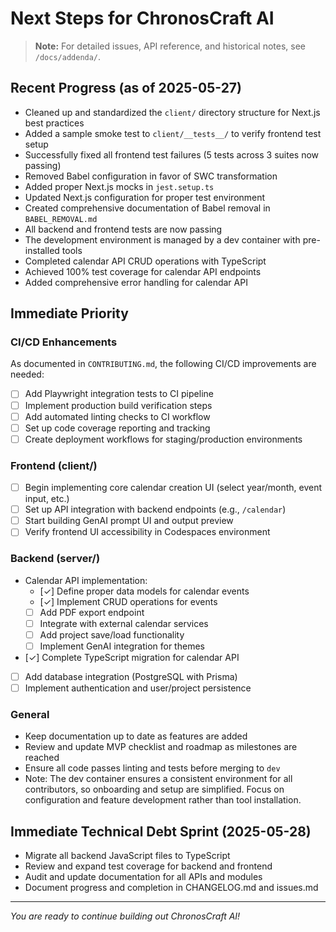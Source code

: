 # Next Steps for ChronosCraft AI

> **Note:** For detailed issues, API reference, and historical notes, see `/docs/addenda/`.

## Recent Progress (as of 2025-05-27)

- Cleaned up and standardized the `client/` directory structure for Next.js best practices
- Added a sample smoke test to `client/__tests__/` to verify frontend test setup
- Successfully fixed all frontend test failures (5 tests across 3 suites now passing)
- Removed Babel configuration in favor of SWC transformation
- Added proper Next.js mocks in `jest.setup.ts`
- Updated Next.js configuration for proper test environment
- Created comprehensive documentation of Babel removal in `BABEL_REMOVAL.md`
- All backend and frontend tests are now passing
- The development environment is managed by a dev container with pre-installed tools
- Completed calendar API CRUD operations with TypeScript
- Achieved 100% test coverage for calendar API endpoints
- Added comprehensive error handling for calendar API

## Immediate Priority

### CI/CD Enhancements

As documented in `CONTRIBUTING.md`, the following CI/CD improvements are needed:

- [ ] Add Playwright integration tests to CI pipeline
- [ ] Implement production build verification steps
- [ ] Add automated linting checks to CI workflow
- [ ] Set up code coverage reporting and tracking
- [ ] Create deployment workflows for staging/production environments

### Frontend (client/)

- [ ] Begin implementing core calendar creation UI (select year/month, event input, etc.)
- [ ] Set up API integration with backend endpoints (e.g., `/calendar`)
- [ ] Start building GenAI prompt UI and output preview
- [ ] Verify frontend UI accessibility in Codespaces environment

### Backend (server/)

- Calendar API implementation:
  - [✓] Define proper data models for calendar events
  - [✓] Implement CRUD operations for events
  - [ ] Add PDF export endpoint
  - [ ] Integrate with external calendar services
  - [ ] Add project save/load functionality
  - [ ] Implement GenAI integration for themes
- [✓] Complete TypeScript migration for calendar API
- [ ] Add database integration (PostgreSQL with Prisma)
- [ ] Implement authentication and user/project persistence

### General

- Keep documentation up to date as features are added
- Review and update MVP checklist and roadmap as milestones are reached
- Ensure all code passes linting and tests before merging to `dev`
- Note: The dev container ensures a consistent environment for all contributors, so onboarding and setup are simplified. Focus on configuration and feature development rather than tool installation.

## Immediate Technical Debt Sprint (2025-05-28)

- Migrate all backend JavaScript files to TypeScript
- Review and expand test coverage for backend and frontend
- Audit and update documentation for all APIs and modules
- Document progress and completion in CHANGELOG.md and issues.md

---

_You are ready to continue building out ChronosCraft AI!_
